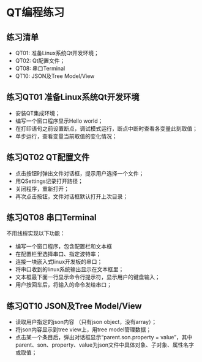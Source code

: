 # QT编程练习

## 练习清单

- QT01: 准备Linux系统Qt开发环境；
- QT02: Qt配置文件；
- QT08: 串口Terminal
- QT10: JSON及Tree Model/View


## 练习QT01 准备Linux系统Qt开发环境

- 安装QT集成环境；
- 编写一个窗口程序显示Hello world；
- 在打印语句之前设置断点，调试模式运行，断点中断时查看各变量此刻取值；
- 单步运行，查看变量当前取值的变化情况；

## 练习QT02 QT配置文件

- 点击按钮时弹出文件对话框，提示用户选择一个文件；
- 用QSettings记录打开路径；
- 关闭程序，重新打开；
- 再次点击按钮，文件对话框默认打开上次目录；

## 练习QT08 串口Terminal

不用线程实现以下功能：

- 编写一个窗口程序，包含配置栏和文本框
- 在配置栏里选择串口、指定波特率；
- 连接一块嵌入式linux开发板的串口；
- 将串口收到的linux系统输出显示在文本框里；
- 文本框最下面一行显示命令行提示符，显示用户的键盘输入；
- 用户按回车后，将输入的命令发给串口；

## 练习QT10 JSON及Tree Model/View

- 读取用户指定的json内容 （只有json object，没有array）；
- 将json内容显示到tree view上，用tree model管理数据；
- 点击某一个条目后，弹出对话框显示“parent.son.property = value”，其中parent、son、property、value为json文件中具体对象、子对象、属性名字或取值；
